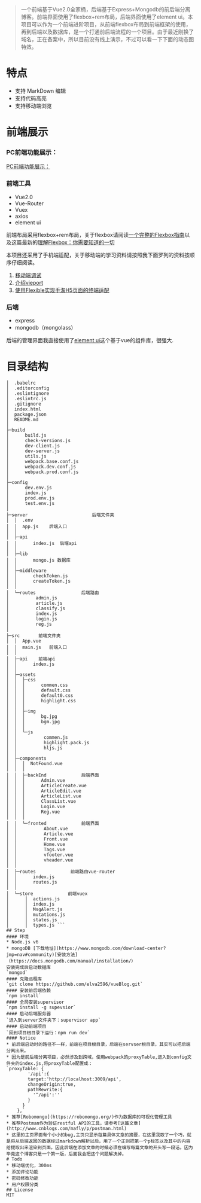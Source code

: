 > 一个前端基于Vue2.0全家桶，后端基于Express+Mongodb的前后端分离博客。前端界面使用了flexbox+rem布局，后端界面使用了element ui。本项目可以作为一个前端进阶项目，从前端flexbox布局到前端框架的使用，再到后端以及数据库，是一个打通前后端流程的一个项目。由于最近刚换了域名，正在备案中，所以目前没有线上演示，不过可以看一下下面的动态图特效。
#  特点
* 支持 MarkDown 编辑
* 支持代码高亮
* 支持移动端浏览
# 前端展示


### PC前端功能展示：  
[PC前端功能展示：](http://ofyxyx8o9.bkt.clouddn.com/fronted.gif)  



### 前端工具
* Vue2.0
* Vue-Router
* Vuex
* axios
* element ui  

前端布局采用flexbox+rem布局，关于flexbox请阅读[一个完整的Flexbox指南](http://www.w3cplus.com/css3/a-guide-to-flexbox-new.html)以及这篇最新的[理解Flexbox：你需要知道的一切](http://www.w3cplus.com/css3/understanding-flexbox-everything-you-need-to-know.html)

本项目还采用了手机端适配，关于移动端的学习资料请按照我下面罗列的资料按顺序仔细阅读。

1. [移动端调试](https://segmentfault.com/a/1190000002565572)
2. [介绍vieport](http://www.css88.com/archives/6410)
4. [使用Flexible实现手淘H5页面的终端适配](https://github.com/amfe/article/issues/17)
### 后端
* express
* mongodb（mongolass）

后端的管理界面我直接使用了[element ui](http://element.eleme.io/#/)这个基于vue的组件库，很强大.
# 目录结构
```
│  .babelrc
│  .editorconfig
│  .eslintignore
│  .eslintrc.js
│  .gitignore
│  index.html
│  package.json
│  README.md
│
├─build
│      build.js
│      check-versions.js
│      dev-client.js
│      dev-server.js
│      utils.js
│      webpack.base.conf.js
│      webpack.dev.conf.js
│      webpack.prod.conf.js
│
├─config
│      dev.env.js
│      index.js
│      prod.env.js
│      test.env.js
│
├─server                        后端文件夹
│  │  .env
│  │  app.js    后端入口
│  │
│  ├─api
│  │      index.js  后端api
│  │
│  ├─lib
│  │      mongo.js 数据库
│  │
│  ├─middleware
│  │      checkToken.js
│  │      createToken.js
│  │
│  └─routes                 后端路由
│          admin.js
│          article.js
│          classify.js
│          index.js
│          login.js
│          reg.js
│
├─src       前端文件夹
│  │  App.vue
│  │  main.js   前端入口
│  │
│  ├─api    前端api
│  │      index.js
│  │
│  ├─assets
│  │  ├─css
│  │  │      commen.css
│  │  │      default.css
│  │  │      default0.css
│  │  │      highlight.css
│  │  │
│  │  ├─img
│  │  │      bg.jpg
│  │  │      bgm.jpg
│  │  │
│  │  └─js
│  │          commen.js
│  │          highlight.pack.js
│  │          hljs.js
│  │
│  ├─components
│  │  │  NotFound.vue
│  │  │
│  │  ├─backEnd             后端界面
│  │  │      Admin.vue
│  │  │      ArticleCreate.vue
│  │  │      ArticleEdit.vue
│  │  │      ArticleList.vue
│  │  │      ClassList.vue
│  │  │      Login.vue
│  │  │      Reg.vue
│  │  │
│  │  └─fronted             前端界面
│  │          About.vue
│  │          Article.vue
│  │          Front.vue
│  │          Home.vue
│  │          Tags.vue
│  │          vfooter.vue
│  │          vheader.vue
│  │
│  ├─routes             前端路由vue-router
│  │      index.js
│  │      routes.js
│  │
│  └─store             前端vuex
│      │  actions.js
│      │  index.js
│      │  MsgAlert.js
│      │  mutations.js
│      │  states.js
│      │  types.js ```  
## Step
#### 环境
* Node.js v6
* mongoDB [下载地址](https://www.mongodb.com/download-center?jmp=nav#community)[安装方法]（https://docs.mongodb.com/manual/installation/）
安装完成后启动数据库  
`mongod`  
#### 克隆远程库
`git clone https://github.com/elva2596/vueBlog.git`
#### 安装前后端依赖
`npm install`
#### 全局安装supervisor
`npm install -g supevsior`
#### 启动后端服务器
`进入到server文件夹下：supervisor app`
#### 启动前端项目
`回到项目根目录下运行：npm run dev`
#### Notice
* 前后端启动时的路径不一样，前端在项目根目录，后端在servser根目录，其实可以把后端分离出来。
* 因为是前后端分离项目，必然涉及到跨域，使用webpack的proxyTable,进入到config文件夹的index.js,将proxyTable配置成：
`proxyTable: {
        '/api':{
        target:'http://localhost:3009/api',
        changeOrigin:true,
        pathRewrite:{
          '^/api':''
        }
      }
    },`
* 推荐[Robomongo](https://robomongo.org/)作为数据库的可视化管理工具
* 推荐Postman作为验证restful API的工具，请参考[这篇文章](http://www.cnblogs.com/mafly/p/postman.html)
* 这里的主页界面有个小小的bug,主页只显示每篇具体文章的摘要，在这里我取了一个巧，就是将从后端返回的数据经过markdown解析以后，用了一个正则把第一个p标签以及其中的内容给提取出来渲染到页面。因此后端在添加文章的时候必须在编写每篇文章的开头写一段话。因为毕竟这个博客只是一个第一版，后面我会把这个问题解决掉。
# Todo
* 移动端优化，300ms
* 添加评论功能
* 密码修改功能
* 用户权限分类
## License
MIT
